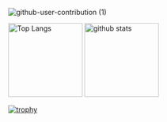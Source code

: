 ![github-user-contribution (1)](https://user-images.githubusercontent.com/105062512/230809563-d73669b4-e3c3-43c0-a4ee-c1bc39f1a3bf.svg)

<p align="left"> 
  <img alt="Top Langs" height="150px" src="https://github-readme-stats.vercel.app/api/top-langs/?username=YuugouOhno&layout=compact&show_icons=ture&theme=synthwave" />
  <img alt="github stats" height="150px" src="https://github-readme-stats.vercel.app/api?username=YuugouOhno&theme=synthwave&show_icons=true" />
</p>

[![trophy](https://github-profile-trophy.vercel.app/?username=YuugouOhno&theme=dracula&column=7)](https://github.com/ryo-ma/github-profile-trophy)



